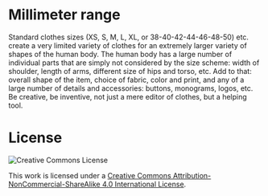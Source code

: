 # Millimeter range

Standard clothes sizes (XS, S, M, L, XL, or 38-40-42-44-46-48-50) etc. create a very limited variety of clothes
for an extremely larger variety of shapes of the human body.
The human body has a large number of individual parts that are simply not considered by the size scheme:
width of shoulder, length of arms, different size of hips and torso, etc.
Add to that: overall shape of the item, choice of fabric, color and print, and any of a large number of details
and accessories: buttons, monograms, logos, etc.
Be creative, be inventive, not just a mere editor of clothes, but a helping tool. 


# License


![Creative Commons License](https://i.creativecommons.org/l/by-nc-sa/4.0/88x31.png "Creative Commons License")

This work is licensed under a [Creative Commons Attribution-NonCommercial-ShareAlike 4.0 International License](https://creativecommons.org/licenses/by-nc-sa/4.0/).
